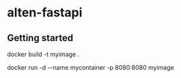 # alten-fastapi



## Getting started

docker build -t myimage .

docker run -d --name mycontainer -p 8080:8080 myimage

